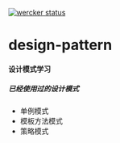 [![wercker status](https://app.wercker.com/status/774e53e066d9d450b8d8e8bed4fdeb20/s/master "wercker status")](https://app.wercker.com/project/byKey/774e53e066d9d450b8d8e8bed4fdeb20)
# design-pattern
#### 设计模式学习
##### 已经使用过的设计模式
* 单例模式
* 模板方法模式
* 策略模式
